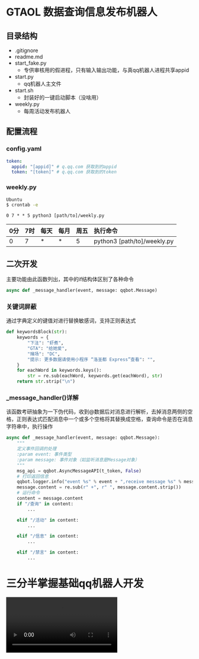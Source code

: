 # GTAOL 数据查询信息发布机器人
## 目录结构
- .gitignore
- readme.md
- start_fake.py
    - 专供审核用的假进程，只有输入输出功能，与真qq机器人进程共享appid
- start.py
    - qq机器人主文件
- start.sh
    - 封装好的一键启动脚本（没啥用）
- weekly.py
    - 每周活动发布机器人

## 配置流程
### config.yaml
```yaml
token:
  appid: "[appid]" # q.qq.com 获取到的appid
  token: "[token]" # q.qq.com 获取到的token
```

### weekly.py
```bash
Ubuntu
$ crontab -e
```
```
0 7 * * 5 python3 [path/to]/weekly.py
```
|0分|7时|每天|每月|周五|执行命令|
|:--|:--|:--|:--|:--|:--|
|0|7|*|*|5|python3 [path/to]/weekly.py|

## 二次开发
主要功能由此函数列出，其中的if结构体区别了各种命令
```python
async def _message_handler(event, message: qqbot.Message)
```
### 关键词屏蔽
通过字典定义的键值对进行替换敏感词，支持正则表达式
```python
def keywordsBlock(str):
    keywords = {
        "下注": "虾煮",
        "GTA": "给她爱",
        "赌场": "DC",
        "提示: 更多数据请使用小程序 “洛圣都 Express”查看": "",
    }
    for eachWord in keywords.keys():
        str = re.sub(eachWord, keywords.get(eachWord), str)
    return str.strip("\n")
```
### _message_handler()详解
该函数考研抽象为一下伪代码，收到@数据后对消息进行解析，去掉消息两侧的空格，正则表达式匹配消息中一个或多个空格将其替换成空格，查询命令是否在消息字符串中，执行操作
```python
async def _message_handler(event, message: qqbot.Message):
    """
    定义事件回调的处理
    :param event: 事件类型
    :param message: 事件对象（如监听消息是Message对象）
    """
    msg_api = qqbot.AsyncMessageAPI(t_token, False)
    # 打印返回信息
    qqbot.logger.info("event %s" % event + ",receive message %s" % message.content)
    message.content = re.sub(r" +", r" ", message.content.strip())
    # 运行命令
    content = message.content
    if "/查询" in content:
        ...

    elif "/活动" in content:
        ...

    elif "/信息" in content:
        ...

    elif "/禁言" in content:
        ...
```
# 三分半掌握基础qq机器人开发
<video src="http://119.29.96.141:81/rickroll.mp4"></video>